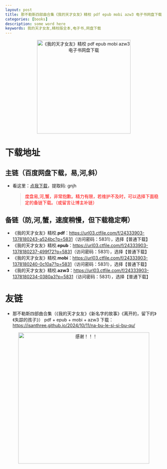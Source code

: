 ```yaml
---
layout: post
title: 那不勒斯四部曲合集《我的天才女友》精校 pdf epub mobi azw3 电子书网盘下载
categories: [books]
description: some word here
keywords: 我的天才女友,精校版全本,电子书,网盘下载
---
```


<div align="center"><img src="https://qweree.cn/wp-content/uploads/2024/10/wo-de-tian-cai-nv-you-tuya.jpg" alt="《我的天才女友》精校 pdf epub mobi azw3 电子书网盘下载" width="300px" height="auto"></div>

# 下载地址

## 主链（百度网盘下载，易,河,斜）

- 看这里：[点我下载](https://pan.baidu.com/s/1iMXUbSbtZQZjDcqDmnWUyw?pwd=gnjh)，提取码: gnjh

  > <p style="color:red" >度盘易,河,蟹，非常抱歉。精力有限，若维护不及时，可以选择下面稳定的备链下载。（或留言让博主补链）</p>

## 备链（防,河,蟹，速度稍慢，但下载稳定啊）

- 《我的天才女友》精校.**pdf**：<https://url03.ctfile.com/f/24333903-1378180243-a524bc?p=5831>（访问密码：5831），选择【普通下载】
- 《我的天才女友》精校.**epub**：<https://url03.ctfile.com/f/24333903-1378180237-499f72?p=5831>（访问密码：5831），选择【普通下载】
- 《我的天才女友》精校.**mobi**：<https://url03.ctfile.com/f/24333903-1378180240-0c10a7?p=5831>（访问密码：5831），选择【普通下载】
- 《我的天才女友》精校.**azw3**：<https://url03.ctfile.com/f/24333903-1378180234-0380a3?p=5831>（访问密码：5831），选择【普通下载】

# 友链

- 那不勒斯四部曲合集（《我的天才女友》《新名字的故事》《离开的，留下的》《失踪的孩子》） pdf + epub + mobi + azw3 下载：<https://isanthree.github.io/2024/10/11/na-bu-le-si-si-bu-qu/>

<div align="center"><img src="https://pic.imgdb.cn/item/661246bf68eb935713c7f81c.gif" alt="感谢！！！" width="420px" height="auto"/></div>
